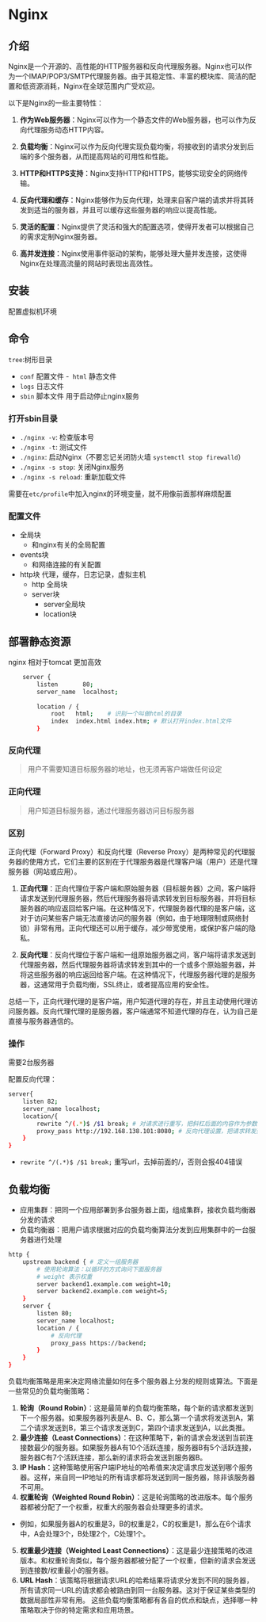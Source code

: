 # Nginx

## 介绍
Nginx是一个开源的、高性能的HTTP服务器和反向代理服务器。Nginx也可以作为一个IMAP/POP3/SMTP代理服务器。由于其稳定性、丰富的模块库、简洁的配置和低资源消耗，Nginx在全球范围内广受欢迎。

以下是Nginx的一些主要特性：

1. **作为Web服务器**：Nginx可以作为一个静态文件的Web服务器，也可以作为反向代理服务动态HTTP内容。

2. **负载均衡**：Nginx可以作为反向代理实现负载均衡，将接收到的请求分发到后端的多个服务器，从而提高网站的可用性和性能。

3. **HTTP和HTTPS支持**：Nginx支持HTTP和HTTPS，能够实现安全的网络传输。

4. **反向代理和缓存**：Nginx能够作为反向代理，处理来自客户端的请求并将其转发到适当的服务器，并且可以缓存这些服务器的响应以提高性能。

5. **灵活的配置**：Nginx提供了灵活和强大的配置选项，使得开发者可以根据自己的需求定制Nginx服务器。

6. **高并发连接**：Nginx使用事件驱动的架构，能够处理大量并发连接，这使得Nginx在处理高流量的网站时表现出高效性。

## 安装

配置虚拟机环境

## 命令

`tree`:树形目录

- `conf` 配置文件
-` html` 静态文件
- `logs` 日志文件
- `sbin` 脚本文件 用于启动停止nginx服务

### 打开sbin目录

- `./nginx -v`: 检查版本号
- `./nginx -t`: 测试文件
- `./nginx`: 启动Nginx（不要忘记关闭防火墙 `systemctl stop firewalld`）
- `./nginx -s stop`: 关闭Nginx服务
- `./nginx -s reload`: 重新加载文件

需要在`etc/profile`中加入nginx的环境变量，就不用像前面那样麻烦配置

### 配置文件

- 全局块
  - 和nginx有关的全局配置
- events块
  - 和网络连接的有关配置
- http块   代理，缓存，日志记录，虚拟主机
  - http 全局块
  - server块
    - server全局块
    - location块


## 部署静态资源

nginx 相对于tomcat 更加高效

```bash
    server {
        listen       80;
        server_name  localhost;
        
        location / {
            root   html;    # 识别一个叫做html的目录
            index  index.html index.htm; # 默认打开index.html文件
        }
```


### 反向代理

> 用户不需要知道目标服务器的地址，也无须再客户端做任何设定

### 正向代理

> 用户知道目标服务器，通过代理服务器访问目标服务器

### 区别

正向代理（Forward Proxy）和反向代理（Reverse Proxy）是两种常见的代理服务器的使用方式，它们主要的区别在于代理服务器是代理客户端（用户）还是代理服务器（网站或应用）。

1. **正向代理**：正向代理位于客户端和原始服务器（目标服务器）之间，客户端将请求发送到代理服务器，然后代理服务器将请求转发到目标服务器，并将目标服务器的响应返回给客户端。在这种情况下，代理服务器代理的是客户端，这对于访问某些客户端无法直接访问的服务器（例如，由于地理限制或网络封锁）非常有用。正向代理还可以用于缓存，减少带宽使用，或保护客户端的隐私。

2. **反向代理**：反向代理位于客户端和一组原始服务器之间，客户端将请求发送到代理服务器，然后代理服务器将请求转发到其中的一个或多个原始服务器，并将这些服务器的响应返回给客户端。在这种情况下，代理服务器代理的是服务器，这通常用于负载均衡，SSL终止，或者提高应用的安全性。

总结一下，正向代理代理的是客户端，用户知道代理的存在，并且主动使用代理访问服务器。反向代理代理的是服务器，客户端通常不知道代理的存在，认为自己是直接与服务器通信的。

### 操作

需要2台服务器

配置反向代理：
```bash
server{
    listen 82;
    server_name localhost;
    location/{
        rewrite ^/(.*)$ /$1 break; # 对请求进行重写，把斜杠后面的内容作为参数传递给后端
        proxy_pass http://192.168.138.101:8080; # 反向代理设置，把请求转发到指定服务
    }
}
```
- `rewrite ^/(.*)$ /$1 break;` 重写url，去掉前面的/，否则会报404错误
## 负载均衡

- 应用集群：把同一个应用部署到多台服务器上面，组成集群，接收负载均衡器分发的请求
- 负载均衡器：把用户请求根据对应的负载均衡算法分发到应用集群中的一台服务器进行处理

```bash
http {
    upstream backend { # 定义一组服务器
        # 使用轮询算法：以循环的方式询问下面服务器
        # weight 表示权重
        server backend1.example.com weight=10;
        server backend2.example.com weight=5;
    }
    server {
        listen 80;
        server_name localhost;
        location / {
            # 反向代理
            proxy_pass https://backend;
        }
    }
}
```


负载均衡策略是用来决定网络流量如何在多个服务器上分发的规则或算法。下面是一些常见的负载均衡策略：

1. **轮询（Round Robin）**：这是最简单的负载均衡策略，每个新的请求都发送到下一个服务器。如果服务器列表是A、B、C，那么第一个请求将发送到A，第二个请求发送到B，第三个请求发送到C，第四个请求发送到A，以此类推。
2. **最少连接（Least Connections）**：在这种策略下，新的请求会发送到当前连接数最少的服务器。如果服务器A有10个活跃连接，服务器B有5个活跃连接，服务器C有7个活跃连接，那么新的请求将会发送到服务器B。
3. **IP Hash**：这种策略使用客户端IP地址的哈希值来决定请求应发送到哪个服务器。这样，来自同一IP地址的所有请求都将发送到同一服务器，除非该服务器不可用。
4. **权重轮询（Weighted Round Robin）**：这是轮询策略的改进版本。每个服务器都被分配了一个权重，权重大的服务器会处理更多的请求。
- 例如，如果服务器A的权重是3，B的权重是2，C的权重是1，那么在6个请求中，A会处理3个，B处理2个，C处理1个。
5. **权重最少连接（Weighted Least Connections）**：这是最少连接策略的改进版本。和权重轮询类似，每个服务器都被分配了一个权重，但新的请求会发送到连接数/权重最小的服务器。
6. **URL Hash**：该策略将根据请求URL的哈希结果将请求分发到不同的服务器，所有请求同一URL的请求都会被路由到同一台服务器。这对于保证某些类型的数据局部性非常有用。
这些负载均衡策略都有各自的优点和缺点，选择哪一种策略取决于你的特定需求和应用场景。





